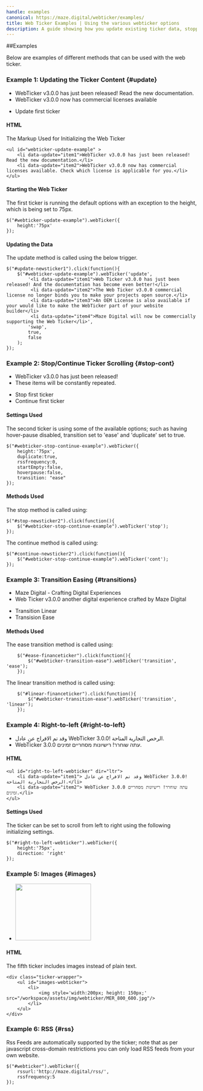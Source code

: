 ```yaml
---
handle: examples
canonical: https://maze.digital/webticker/examples/
title: Web Ticker Examples | Using the various webticker options
description: A guide showing how you update existing ticker data, stopping the animations, using different ease functions or setting up your ticker with images.
---
```


##Examples

Below are examples of different methods that can be used with the web ticker.

### Example 1: Updating the Ticker Content {#update}

<div class="ticker-wrapper">
	<ul id="webticker-update-example" >
		<li data-update="item1">WebTicker v3.0.0 has just been released! Read the new documentation.</li>	
		<li data-update="item2">WebTicker v3.0.0 now has commercial licenses available</li>
	</ul>
</div>
<div class="ticker-controls">
	<ul>
		<li><a id="update-newsticker1">Update first ticker</a></li>
	</ul>
</div>
 
#### HTML

The Markup Used for Initializing the Web Ticker

```{.html}
<ul id="webticker-update-example" >
	<li data-update="item1">WebTicker v3.0.0 has just been released! Read the new documentation.</li>
	<li data-update="item2">WebTicker v3.0.0 now has commercial licenses available. Check which license is applicable for you.</li>
</ul>
```

#### Starting the Web Ticker

The first ticker is running the default options with an exception to the height, which is being set to 75px.

    $("#webticker-update-example").webTicker({
    	height:'75px'
    });

#### Updating the Data

The update method is called using the below trigger.

```{.javascript}
$("#update-newsticker1").click(function(){
	$("#webticker-update-example").webTicker('update',
		'<li data-update="item1">Web Ticker v3.0.0 has just been released! And the documentation has become even better!</li>
		 <li data-update="item2">The Web Ticker v3.0.0 commercial license no longer binds you to make your projects open source.</li>
		 <li data-update="item3">An OEM License is also available if your would like to make the WebTicker part of your website builder</li>
		 <li data-update="item4">Maze Digital will now be commercially supporting the Web Ticker</li>',
		'swap',
		true,
		false
	);
});
```

### Example 2: Stop/Continue Ticker Scrolling {#stop-cont}

<div class="ticker-wrapper">
	<ul id="webticker-stop-continue-example" >
		<li data-update="item1">WebTicker v3.0.0 has just been released! </li>	
		<li data-update="item2">These items will be constantly repeated.</li>
	</ul>
</div>
<div class="ticker-controls">
	<ul>
		<li><a id="stop-newsticker2">Stop first ticker</a></li>
		<li><a id="continue-newsticker2">Continue first ticker</a></li>
	</ul>
</div>

#### Settings Used

The second ticker is using some of the available options; such as having hover-pause disabled, transition set to 'ease' and 'duplicate' set to true.

    $("#webticker-stop-continue-example").webTicker({
    	height:'75px',
    	duplicate:true,
    	rssfrequency:0,
    	startEmpty:false,
    	hoverpause:false,
    	transition: "ease"
    });

#### Methods Used

The stop method is called using:

```{.javascript}
$("#stop-newsticker2").click(function(){
	$("#webticker-stop-continue-example").webTicker('stop');
});
```

The continue method is called using:

```{.javascript}
$("#continue-newsticker2").click(function(){
	$("#webticker-stop-continue-example").webTicker('cont');
});
```

### Example 3: Transition Easing {#transitions}

<div class="ticker-wrapper">
	<ul id="webticker-transition-ease" >
		<li data-update="item1">Maze Digital - Crafting Digital Experiences</li>	
		<li data-update="item2">Web Ticker v3.0.0 another digital experience crafted by Maze Digital</li>
	</ul>
</div>
<div class="ticker-controls">
	<ul>
		<li><a id="linear-financeticker">Transition Linear</a></li>
		<li><a id="ease-financeticker">Transision Ease</a></li>
	</ul>
</div>

#### Methods Used

The ease transition method is called using:

```{.javascript}
	$("#ease-financeticker").click(function(){
		$("#webticker-transition-ease").webTicker('transition', 'ease');
	});
```

The linear transition method is called using:

```{.javascript}
	$("#linear-financeticker").click(function(){
		$("#webticker-transition-ease").webTicker('transition', 'linear');
	});
```

### Example 4: Right-to-left {#right-to-left}

<div class="ticker-wrapper">
	<ul id="right-to-left-webticker" dir="ltr">
		<li data-update="item1"> وقد تم الافراج عن عادل WebTicker 3.0.0! الرخص التجارية المتاحة.</li>	
		<li data-update="item2"> WebTicker 3.0.0 עתה שוחרר! רישיונות מסחריים זמינים.</li>
	</ul>
</div>

#### HTML

    <ul id="right-to-left-webticker" dir="ltr">
    	<li data-update="item1"> وقد تم الافراج عن عادل WebTicker 3.0.0! الرخص التجارية المتاحة.</li>
    	<li data-update="item2"> WebTicker 3.0.0 עתה שוחרר! רישיונות מסחריים זמינים.</li>
    </ul>

#### Settings Used

The ticker can be set to scroll from left to right using the following initializing settings.

    $("#right-to-left-webticker").webTicker({
    	height:'75px',
    	direction: 'right'
    });

### Example 5: Images {#images}

<div class="ticker-wrapper images">
	<ul id="images-webticker">
		<li>
			<img style='width:200px; height: 150px;' src="/workspace/assets/img/webticker/MER_800_600.jpg"/>
		</li>
	</ul>
</div>

#### HTML

The fifth ticker includes images instead of plain text.

```{.html}
<div class="ticker-wrapper">
	<ul id="images-webticker">
		<li>
			<img style='width:200px; height: 150px;' src="/workspace/assets/img/webticker/MER_800_600.jpg"/>
		</li>
	</ul>
</div>
```

### Example 6: RSS {#rss}

Rss Feeds are automatically supported by the ticker; note that as per javascript cross-domain restrictions you can only load RSS feeds from your own website.

    $("#webticker").webTicker({
    	rssurl:'http://maze.digital/rss/',
    	rssfrequency:5
    });
